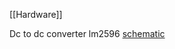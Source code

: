 [[Hardware]]

Dc to dc converter lm2596  [schematic](https://somanytech.com/ic-lm2596-dc-to-dc-buck-converter-module-datasheet-schematic/)